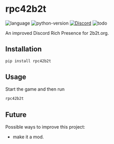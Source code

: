 # rpc42b2t

![language](https://img.shields.io/badge/language-python-blue?style=flat-square)
![python-version](https://img.shields.io/badge/python-%3E%3D3.5-blue?style=flat-square)
[![Discord](https://img.shields.io/discord/697808612214440057?style=flat-square&logo=discord)](https://discord.gg/XfVQ2KG)
![todo](https://img.shields.io/badge/tasks-1-yellowgreen?style=flat-square&logo=checkmarx)

An improved Discord Rich Presence for 2b2t.org.

## Installation

```sh
pip install rpc42b2t
```

## Usage

Start the game and then run

```sh
rpc42b2t
```

## Future

Possible ways to improve this project:

- make it a mod.
